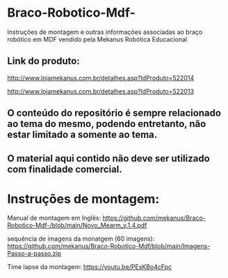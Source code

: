 # Braco-Robotico-Mdf-
Instruções de montagem e outras informações associadas ao braço robótico em MDF vendido pela Mekanus Robótica Educacional



## Link do produto: 
http://www.lojamekanus.com.br/detalhes.asp?IdProduto=522014

http://www.lojamekanus.com.br/detalhes.asp?IdProduto=522013


## O conteúdo do repositório é sempre relacionado ao tema do mesmo, podendo entretanto, não estar limitado a somente ao tema. 

## O material aqui contido não deve ser utilizado com finalidade comercial.


# Instruções de montagem:

Manual de montagem em Inglês: https://github.com/mekanus/Braco-Robotico-Mdf-/blob/main/Novo_Mearm_v.1.4.pdf

sequência de imagens da monatgem (60 imagens): https://github.com/mekanus/Braco-Robotico-Mdf/blob/main/Imagens-Passo-a-passo.zip


Time lapse da montagem: https://youtu.be/PEsKBo4cFpc

